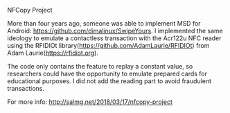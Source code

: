 NFCopy Project

More than four years ago, someone was able to implement MSD for Android: https://github.com/dimalinux/SwipeYours. I implemented the same ideology to emulate a contactless transaction with the Acr122u NFC reader using the RFIDIOt library(https://github.com/AdamLaurie/RFIDIOt) from Adam Laurie(https://rfidiot.org). 

The code only contains the feature to replay a constant value, so researchers could have the opportunity to emulate prepared cards for educational purposes. I did not add the reading part to avoid fraudulent transactions.


For more info: http://salmg.net/2018/03/17/nfcopy-project
